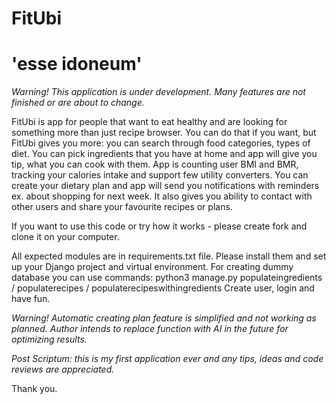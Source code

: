 # FitUbi
# 'esse idoneum'

_Warning! This application is under development. Many features are not finished or are about to change._

FitUbi is app for people that want to eat healthy and are looking for something more than just recipe browser. 
You can do that if you want, but FitUbi gives you more: you can search through food categories, types of diet. 
You can pick ingredients that you have at home and app will give you tip, what you can cook with them.
App is counting user BMI and BMR, tracking your calories intake and support few utility converters.
You can create your dietary plan and app will send you notifications with reminders ex. about shopping for next week.
It also gives you ability to  contact with other users and share your favourite recipes or plans.

If you want to use this code or try how it works - please create fork and clone it on your computer.

All expected modules are in requirements.txt file.
Please install them and set up your Django project and virtual environment.
For creating dummy database you can use commands:
python3 manage.py populateingredients / populaterecipes / populaterecipeswithingredients
Create user, login and have fun.

_Warning! Automatic creating plan feature is simplified and not working as planned. 
Author intends to replace function with AI in the future for optimizing results._

_Post Scriptum: this is my first application ever and any tips, ideas and code reviews are appreciated._

Thank you.